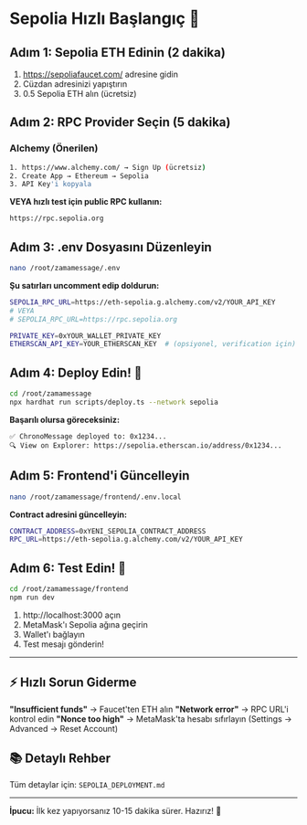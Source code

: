 # Sepolia Hızlı Başlangıç 🚀

## Adım 1: Sepolia ETH Edinin (2 dakika)
1. https://sepoliafaucet.com/ adresine gidin
2. Cüzdan adresinizi yapıştırın
3. 0.5 Sepolia ETH alın (ücretsiz)

## Adım 2: RPC Provider Seçin (5 dakika)

### Alchemy (Önerilen)
```bash
1. https://www.alchemy.com/ → Sign Up (ücretsiz)
2. Create App → Ethereum → Sepolia
3. API Key'i kopyala
```

**VEYA hızlı test için public RPC kullanın:**
```bash
https://rpc.sepolia.org
```

## Adım 3: .env Dosyasını Düzenleyin

```bash
nano /root/zamamessage/.env
```

**Şu satırları uncomment edip doldurun:**
```bash
SEPOLIA_RPC_URL=https://eth-sepolia.g.alchemy.com/v2/YOUR_API_KEY
# VEYA
# SEPOLIA_RPC_URL=https://rpc.sepolia.org

PRIVATE_KEY=0xYOUR_WALLET_PRIVATE_KEY
ETHERSCAN_API_KEY=YOUR_ETHERSCAN_KEY  # (opsiyonel, verification için)
```

## Adım 4: Deploy Edin! 🎯

```bash
cd /root/zamamessage
npx hardhat run scripts/deploy.ts --network sepolia
```

**Başarılı olursa göreceksiniz:**
```
✅ ChronoMessage deployed to: 0x1234...
🔍 View on Explorer: https://sepolia.etherscan.io/address/0x1234...
```

## Adım 5: Frontend'i Güncelleyin

```bash
nano /root/zamamessage/frontend/.env.local
```

**Contract adresini güncelleyin:**
```bash
CONTRACT_ADDRESS=0xYENI_SEPOLIA_CONTRACT_ADDRESS
RPC_URL=https://eth-sepolia.g.alchemy.com/v2/YOUR_API_KEY
```

## Adım 6: Test Edin! 🎉

```bash
cd /root/zamamessage/frontend
npm run dev
```

1. http://localhost:3000 açın
2. MetaMask'ı Sepolia ağına geçirin
3. Wallet'ı bağlayın
4. Test mesajı gönderin!

---

## ⚡ Hızlı Sorun Giderme

**"Insufficient funds"** → Faucet'ten ETH alın
**"Network error"** → RPC URL'i kontrol edin
**"Nonce too high"** → MetaMask'ta hesabı sıfırlayın (Settings → Advanced → Reset Account)

## 📚 Detaylı Rehber
Tüm detaylar için: `SEPOLIA_DEPLOYMENT.md`

---

**İpucu:** İlk kez yapıyorsanız 10-15 dakika sürer. Hazırız! 🚀
